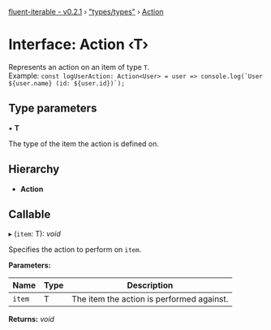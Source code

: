 [fluent-iterable - v0.2.1](../README.md) › ["types/types"](../modules/_types_types_.md) › [Action](_types_types_.action.md)

# Interface: Action ‹**T**›

Represents an action on an item of type `T`.<br>
  Example: ``const logUserAction: Action<User> = user => console.log(`User ${user.name} (id: ${user.id})`);``

## Type parameters

▪ **T**

The type of the item the action is defined on.

## Hierarchy

* **Action**

## Callable

▸ (`item`: T): *void*

Specifies the action to perform on `item`.

**Parameters:**

Name | Type | Description |
------ | ------ | ------ |
`item` | T | The item the action is performed against.  |

**Returns:** *void*
